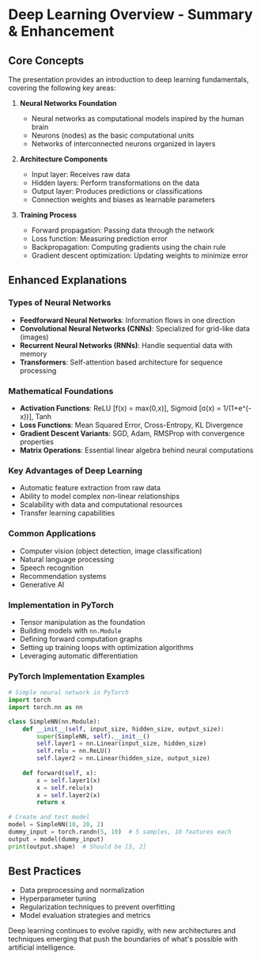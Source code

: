 # Deep Learning Overview - Summary & Enhancement

## Core Concepts

The presentation provides an introduction to deep learning fundamentals, covering the following key areas:

1. **Neural Networks Foundation**
   - Neural networks as computational models inspired by the human brain
   - Neurons (nodes) as the basic computational units
   - Networks of interconnected neurons organized in layers

2. **Architecture Components**
   - Input layer: Receives raw data
   - Hidden layers: Perform transformations on the data
   - Output layer: Produces predictions or classifications
   - Connection weights and biases as learnable parameters

3. **Training Process**
   - Forward propagation: Passing data through the network
   - Loss function: Measuring prediction error
   - Backpropagation: Computing gradients using the chain rule
   - Gradient descent optimization: Updating weights to minimize error

## Enhanced Explanations

### Types of Neural Networks
- **Feedforward Neural Networks**: Information flows in one direction
- **Convolutional Neural Networks (CNNs)**: Specialized for grid-like data (images)
- **Recurrent Neural Networks (RNNs)**: Handle sequential data with memory
- **Transformers**: Self-attention based architecture for sequence processing

### Mathematical Foundations
- **Activation Functions**: ReLU [f(x) = max(0,x)], Sigmoid [σ(x) = 1/(1+e^(-x))], Tanh
- **Loss Functions**: Mean Squared Error, Cross-Entropy, KL Divergence
- **Gradient Descent Variants**: SGD, Adam, RMSProp with convergence properties
- **Matrix Operations**: Essential linear algebra behind neural computations

### Key Advantages of Deep Learning
- Automatic feature extraction from raw data
- Ability to model complex non-linear relationships
- Scalability with data and computational resources
- Transfer learning capabilities

### Common Applications
- Computer vision (object detection, image classification)
- Natural language processing
- Speech recognition
- Recommendation systems
- Generative AI

### Implementation in PyTorch
- Tensor manipulation as the foundation
- Building models with `nn.Module`
- Defining forward computation graphs
- Setting up training loops with optimization algorithms
- Leveraging automatic differentiation

### PyTorch Implementation Examples

```python
# Simple neural network in PyTorch
import torch
import torch.nn as nn

class SimpleNN(nn.Module):
    def __init__(self, input_size, hidden_size, output_size):
        super(SimpleNN, self).__init__()
        self.layer1 = nn.Linear(input_size, hidden_size)
        self.relu = nn.ReLU()
        self.layer2 = nn.Linear(hidden_size, output_size)
    
    def forward(self, x):
        x = self.layer1(x)
        x = self.relu(x)
        x = self.layer2(x)
        return x
        
# Create and test model
model = SimpleNN(10, 20, 2)
dummy_input = torch.randn(5, 10)  # 5 samples, 10 features each
output = model(dummy_input)
print(output.shape)  # Should be [5, 2]
```

## Best Practices
- Data preprocessing and normalization
- Hyperparameter tuning
- Regularization techniques to prevent overfitting
- Model evaluation strategies and metrics

Deep learning continues to evolve rapidly, with new architectures and techniques emerging that push the boundaries of what's possible with artificial intelligence.